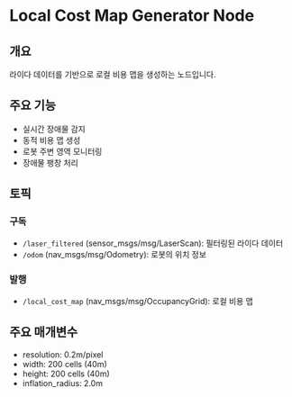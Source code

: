 # Local Cost Map Generator Node

## 개요
라이다 데이터를 기반으로 로컬 비용 맵을 생성하는 노드입니다.

## 주요 기능
- 실시간 장애물 감지
- 동적 비용 맵 생성
- 로봇 주변 영역 모니터링
- 장애물 팽창 처리

## 토픽
### 구독
- `/laser_filtered` (sensor_msgs/msg/LaserScan): 필터링된 라이다 데이터
- `/odom` (nav_msgs/msg/Odometry): 로봇의 위치 정보

### 발행
- `/local_cost_map` (nav_msgs/msg/OccupancyGrid): 로컬 비용 맵

## 주요 매개변수
- resolution: 0.2m/pixel
- width: 200 cells (40m)
- height: 200 cells (40m)
- inflation_radius: 2.0m 